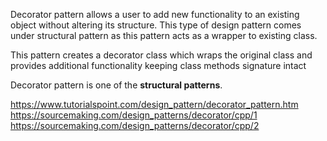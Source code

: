 Decorator pattern allows a user to add new functionality to an existing object without altering its structure. 
This type of design pattern comes under structural pattern as this pattern acts as a wrapper to existing class.

This pattern creates a decorator class which wraps the original class and provides additional functionality keeping class methods signature intact

Decorator pattern is one of the **structural patterns**.


https://www.tutorialspoint.com/design_pattern/decorator_pattern.htm    
https://sourcemaking.com/design_patterns/decorator/cpp/1    
https://sourcemaking.com/design_patterns/decorator/cpp/2
